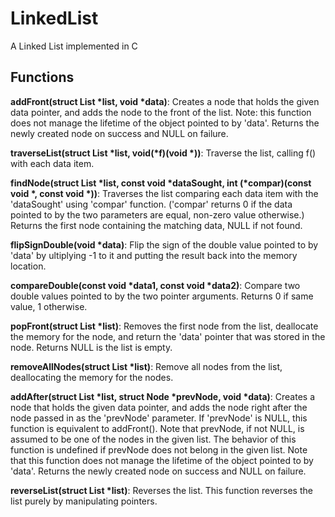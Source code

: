 # LinkedList
A Linked List implemented in C






## Functions

**addFront(struct List *list, void *data)**: Creates a node that holds the given data pointer, and adds the node to the front of the list. Note: this function does not manage the lifetime of the object pointed to by 'data'. Returns the newly created node on success and NULL on failure.

**traverseList(struct List *list, void(*f)(void *))**: Traverse the list, calling f() with each data item.

**findNode(struct List *list, const void *dataSought, int (*compar)(const void *, const void *))**: Traverses the list comparing each data item with the 'dataSought' using 'compar' function. ('compar' returns 0 if the data pointed to by the two parameters are equal, non-zero value otherwise.) Returns the first node containing the matching data, NULL if not found.

**flipSignDouble(void *data)**: Flip the sign of the double value pointed to by 'data' by ultiplying -1 to it and putting the result back into the memory location.

**compareDouble(const void *data1, const void *data2)**: Compare two double values pointed to by the two pointer arguments. Returns 0 if same value, 1 otherwise.

**popFront(struct List *list)**: Removes the first node from the list, deallocate the memory for the node, and return the 'data' pointer that was stored in the node. Returns NULL is the list is empty.

**removeAllNodes(struct List *list)**: Remove all nodes from the list, deallocating the memory for the nodes.

**addAfter(struct List *list, struct Node *prevNode, void *data)**: Creates a node that holds the given data pointer, and adds the node right after the node passed in as the 'prevNode' parameter. If 'prevNode' is NULL, this function is equivalent to addFront(). Note that prevNode, if not NULL, is assumed to be one of the nodes in the given list.  The behavior of this function is undefined if prevNode does not belong in the given list. Note that this function does not manage the lifetime of the object pointed to by 'data'. Returns the newly created node on success and NULL on failure.

**reverseList(struct List *list)**: Reverses the list. This function reverses the list purely by manipulating pointers.




